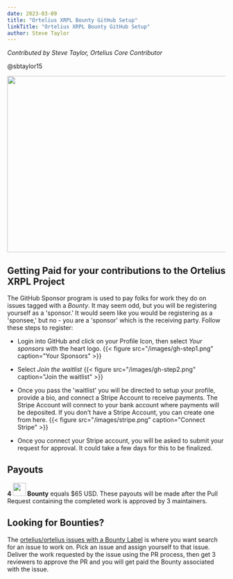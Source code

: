 ```yaml
---
date: 2023-03-09
title: "Ortelius XRPL Bounty GitHub Setup"
linkTitle: "Ortelius XRPL Bounty GitHub Setup"
author: Steve Taylor
---
```


*Contributed by Steve Taylor, Ortelius Core Contributor*

@sbtaylor15

<img src="/images/xrpLedgerProjec.png" style="width:586px;height:406px;">

## Getting Paid for your contributions to the Ortelius XRPL Project

The GitHub Sponsor program is used to pay folks for work they do on issues tagged with a _Bounty_. It may seem odd, but you will be registering yourself as a 'sponsor.' It would seem like you would be registering as a 'sponsee,' but no - you are a 'sponsor' which is the receiving party. Follow these steps to register:

- Login into GitHub and click on your Profile Icon, then select _Your sponsors_ with the heart logo.
    {{< figure src="/images/gh-step1.png" caption="Your Sponsors" >}}
- Select _Join the waitlist_
    {{< figure src="/images/gh-step2.png" caption="Join the waitlist" >}}

- Once you pass the 'waitlist' you will be directed to setup your profile, provide a bio, and connect a Stripe Account to receive payments. The Stripe Account will connect to your bank account where payments will be deposited. If you don't have a Stripe Account, you can create one from here. 
 {{< figure src="/images/stripe.png" caption="Connect Stripe" >}}
 - Once you connect your Stripe account, you will be asked to submit your request for approval. It could take a few days for this to be finalized. 

## Payouts

**4 <img src="https://user-images.githubusercontent.com/14826572/194954041-610ed1b8-5104-4d3d-b215-df978d19d6f9.png" width="30px" height="30px"> Bounty** equals $65 USD.  These payouts will be made after the Pull Request containing the completed work is approved by 3 maintainers.

## Looking for Bounties?

The [ortelius/ortelius issues with a Bounty Label](https://github.com/ortelius/ortelius/issues?q=is%3Aopen+is%3Aissue+label%3ABounty) is where you want search for an issue to work on.  Pick an issue and assign yourself to that issue.  Deliver the work requested by the issue using the PR process, then get 3 reviewers to approve the PR and you will get paid the Bounty associated with the issue.
